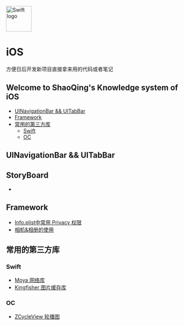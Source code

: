 <img src="https://swift.org/assets/images/swift.svg" alt="Swift logo" height="70" >

# iOS
方便日后开发新项目直接拿来用的代码或者笔记

## Welcome to ShaoQing's Knowledge system of iOS
- [UINavigationBar && UITabBar](#UINavigationBar-&&-UITabBar)
- [Framework](#Framework)
- [常用的第三方库](#常用的第三方库)
  -  [Swift](#Swift)
  -  [OC](#OC)


## UINavigationBar && UITabBar


## StoryBoard
* []()

## Framework
*  [Info.plist中常用 Privacy 权限](https://www.jianshu.com/p/9b7a6d558f3a) 
* [相机&相册的使用]()

## 常用的第三方库
### Swift
* [Moya 网络库](https://github.com/Moya/Moya)
* [Kingfisher 图片缓存库](https://github.com/onevcat/Kingfisher)

### OC
* [ZCycleView 轮播图](https://github.com/MQZHot/ZCycleView)
